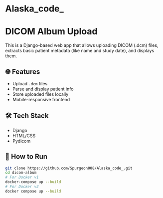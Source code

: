 # Alaska_code_
# DICOM Album Upload 

This is a Django-based web app that allows uploading DICOM (.dcm) files, extracts basic patient metadata (like name and study date), and displays them.

## 🌐 Features

- Upload `.dcm` files
- Parse and display patient info
- Store uploaded files locally
- Mobile-responsive frontend

## 🛠️ Tech Stack

- Django
- HTML/CSS
- Pydicom

## 🧪 How to Run

```bash
git clone https://github.com/Spurgeon008/Alaska_code_.git
cd dicom-album
# For Docker v1
docker-compose up --build
# For Docker v2
docker compose up --build


